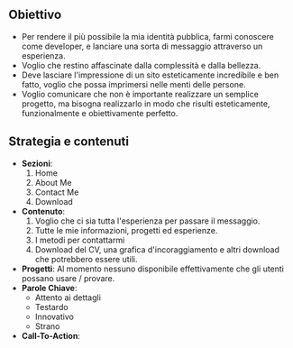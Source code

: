 ## Obiettivo 
- Per rendere il più possibile la mia identità pubblica, farmi conoscere come developer, e lanciare una sorta di messaggio attraverso un esperienza.
- Voglio che restino affascinate dalla complessità e dalla bellezza.
- Deve lasciare l'impressione di un sito esteticamente incredibile e ben fatto, voglio che possa imprimersi nelle menti delle persone.
- Voglio comunicare che non è importante realizzare un semplice progetto, ma bisogna realizzarlo in modo che risulti esteticamente, funzionalmente e obiettivamente perfetto.

## Strategia e contenuti
- **Sezioni**:
	1. Home
	2. About Me
	3. Contact Me
	4. Download
- **Contenuto**:
	1. Voglio che ci sia tutta l'esperienza per passare il messaggio.
	2. Tutte le mie informazioni, progetti ed esperienze.
	3. I metodi per contattarmi
	4. Download del CV, una grafica d'incoraggiamento e altri download che potrebbero essere utili.
- **Progetti**:
	Al momento nessuno disponibile effettivamente che gli utenti possano usare / provare.
- **Parole Chiave**:
	- Attento ai dettagli
	- Testardo
	- Innovativo
	- Strano
- **Call-To-Action**:
	 